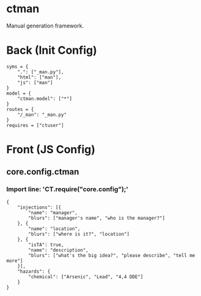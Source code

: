 # ctman
Manual generation framework.


# Back (Init Config)

    syms = {
    	".": ["_man.py"],
    	"html": ["man"],
    	"js": ["man"]
    }
    model = {
    	"ctman.model": ["*"]
    }
    routes = {
    	"/_man": "_man.py"
    }
    requires = ["ctuser"]
    

# Front (JS Config)

## core.config.ctman
### Import line: 'CT.require("core.config");'
    {
        "injections": [{
            "name": "manager",
            "blurs": ["manager's name", "who is the manager?"]
        }, {
            "name": "location",
            "blurs": ["where is it?", "location"]
        }, {
            "isTA": true,
            "name": "description",
            "blurs": ["what's the big idea?", "please describe", "tell me more"]
        }],
        "hazards": {
            "chemical": ["Arsenic", "Lead", "4,4 DDE"]
        }
    }